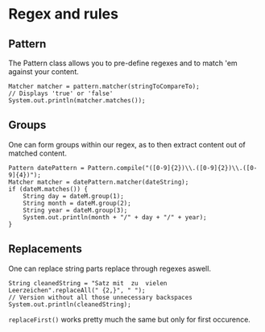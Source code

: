# Regex and rules
## Pattern 
The Pattern class allows you to pre-define regexes and to match 'em against your content. 
```Pattern pattern = Pattern.compile(regexStr);
Matcher matcher = pattern.matcher(stringToCompareTo);
// Displays 'true' or 'false'
System.out.println(matcher.matches());
```

## Groups
One can form groups within our regex, as to then extract content out of matched content. 
```
Pattern datePattern = Pattern.compile("([0-9]{2})\\.([0-9]{2})\\.([0-9]{4})");
Matcher matcher = datePattern.matcher(dateString);
if (dateM.matches()) {
    String day = dateM.group(1);
    String month = dateM.group(2);
    String year = dateM.group(3);
    System.out.println(month + "/" + day + "/" + year);
}
```
## Replacements
One can replace string parts replace through regexes aswell. 
```
String cleanedString = "Satz mit  zu  vielen   Leerzeichen".replaceAll(" {2,}", " ");
// Version without all those unnecessary backspaces
System.out.println(cleanedString);
```
`replaceFirst()` works pretty much the same but only for first occurence. 
